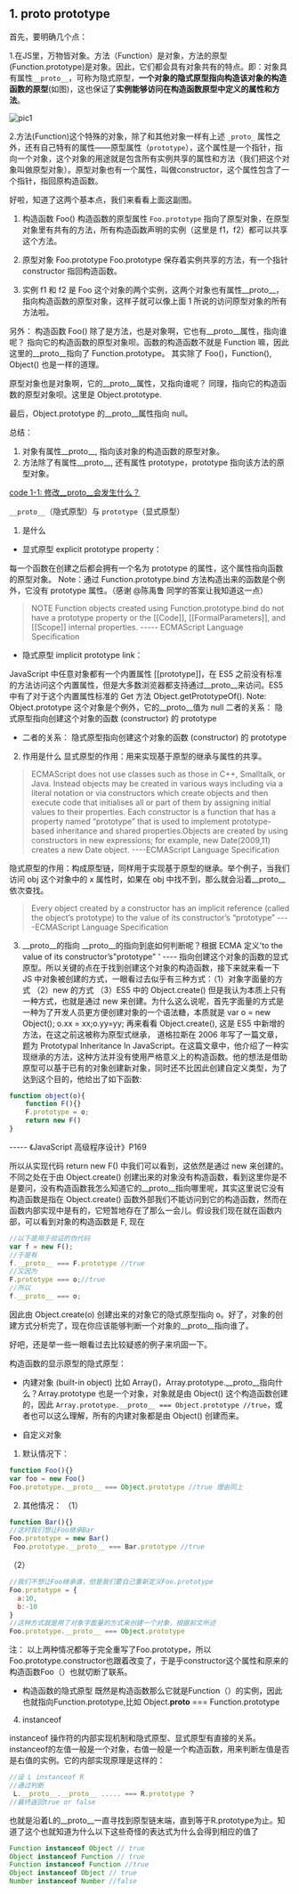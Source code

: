 # 

## 1. __proto__ prototype

首先，要明确几个点：

1.在JS里，万物皆对象。方法（Function）是对象，方法的原型(Function.prototype)是对象。因此，它们都会具有对象共有的特点。即：对象具有属性`__proto__`，可称为隐式原型，**一个对象的隐式原型指向构造该对象的构造函数的原型**(如图)，这也保证了**实例能够访问在构造函数原型中定义的属性和方法**。

![pic1](./proto.jpg)

2.方法(Function)这个特殊的对象，除了和其他对象一样有上述 `_proto_` 属性之外，还有自己特有的属性——原型属性（`prototype`），这个属性是一个指针，指向一个对象，这个对象的用途就是包含所有实例共享的属性和方法（我们把这个对象叫做原型对象）。原型对象也有一个属性，叫做constructor，这个属性包含了一个指针，指回原构造函数。

好啦，知道了这两个基本点，我们来看看上面这副图。

1. 构造函数 Foo()
构造函数的原型属性 `Foo.prototype` 指向了原型对象，在原型对象里有共有的方法，所有构造函数声明的实例（这里是 f1，f2）都可以共享这个方法。

2. 原型对象 Foo.prototype
Foo.prototype 保存着实例共享的方法，有一个指针 constructor 指回构造函数。

3. 实例
f1 和 f2 是 Foo 这个对象的两个实例，这两个对象也有属性__proto__，指向构造函数的原型对象，这样子就可以像上面 1 所说的访问原型对象的所有方法啦。

另外：
构造函数 Foo() 除了是方法，也是对象啊，它也有__proto__属性，指向谁呢？
指向它的构造函数的原型对象呗。函数的构造函数不就是 Function 嘛，因此这里的__proto__指向了 Function.prototype。
其实除了 Foo()，Function(), Object() 也是一样的道理。

原型对象也是对象啊，它的__proto__属性，又指向谁呢？
同理，指向它的构造函数的原型对象呗。这里是 Object.prototype.

最后，Object.prototype 的__proto__属性指向 null。


总结：
1. 对象有属性__proto__, 指向该对象的构造函数的原型对象。
2. 方法除了有属性__proto__, 还有属性 prototype，prototype 指向该方法的原型对象。

[code 1-1: 修改__proto__会发生什么？](./1-1.js)


`__proto__`（隐式原型）与 `prototype`（显式原型）

1. 是什么

- 显式原型 explicit prototype property：

每一个函数在创建之后都会拥有一个名为 prototype 的属性，这个属性指向函数的原型对象。
Note：通过 Function.prototype.bind 方法构造出来的函数是个例外，它没有 prototype 属性。（感谢
@陈禹鲁
同学的答案让我知道这一点）

> NOTE Function objects created using Function.prototype.bind do not have a prototype property or the [[Code]], [[FormalParameters]], and [[Scope]] internal properties. ----- ECMAScript Language Specification

- 隐式原型 implicit prototype link：

JavaScript 中任意对象都有一个内置属性 [[prototype]]，在 ES5 之前没有标准的方法访问这个内置属性，但是大多数浏览器都支持通过__proto__来访问。ES5 中有了对于这个内置属性标准的 Get 方法 Object.getPrototypeOf().
Note: Object.prototype 这个对象是个例外，它的__proto__值为 null
二者的关系：
隐式原型指向创建这个对象的函数 (constructor) 的 prototype

- 二者的关系：
隐式原型指向创建这个对象的函数 (constructor) 的 prototype

2. 作用是什么
显式原型的作用：用来实现基于原型的继承与属性的共享。

> ECMAScript does not use classes such as those in C++, Smalltalk, or Java. Instead objects may be created in various ways including via a literal notation or via constructors which create objects and then execute code that initialises all or part of them by assigning initial values to their properties. Each constructor is a function that has a property named “prototype” that is used to implement prototype-based inheritance and shared properties.Objects are created by using constructors in new expressions; for example, new Date(2009,11) creates a new Date object. ----ECMAScript Language Specification

隐式原型的作用：构成原型链，同样用于实现基于原型的继承。举个例子，当我们访问 obj 这个对象中的 x 属性时，如果在 obj 中找不到，那么就会沿着__proto__依次查找。

> Every object created by a constructor has an implicit reference (called the object’s prototype) to the value of its constructor’s “prototype” ----ECMAScript Language Specification

3. __proto__的指向
__proto__的指向到底如何判断呢？根据 ECMA 定义'to the value of its constructor’s"prototype" ' ---- 指向创建这个对象的函数的显式原型。所以关键的点在于找到创建这个对象的构造函数，接下来就来看一下 JS 中对象被创建的方式，一眼看过去似乎有三种方式：（1）对象字面量的方式 （2）new 的方式 （3）ES5 中的 Object.create() 但是我认为本质上只有一种方式，也就是通过 new 来创建。为什么这么说呢，首先字面量的方式是一种为了开发人员更方便创建对象的一个语法糖，本质就是 var o = new Object(); o.xx = xx;o.yy=yy; 再来看看 Object.create(), 这是 ES5 中新增的方法，在这之前这被称为原型式继承，
道格拉斯在 2006 年写了一篇文章，题为 Prototypal Inheritance In JavaScript。在这篇文章中，他介绍了一种实现继承的方法，这种方法并没有使用严格意义上的构造函数。他的想法是借助原型可以基于已有的对象创建新对象，同时还不比因此创建自定义类型，为了达到这个目的，他给出了如下函数:
```js
function object(o){
    function F(){}
    F.prototype = o;
    return new F()
}
```
----- 《JavaScript 高级程序设计》P169

所以从实现代码 return new F() 中我们可以看到，这依然是通过 new 来创建的。不同之处在于由 Object.create() 创建出来的对象没有构造函数，看到这里你是不是要问，没有构造函数我怎么知道它的__proto__指向哪里呢，其实这里说它没有构造函数是指在 Object.create() 函数外部我们不能访问到它的构造函数，然而在函数内部实现中是有的，它短暂地存在了那么一会儿。假设我们现在就在函数内部，可以看到对象的构造函数是 F, 现在
```js
//以下是用于验证的伪代码
var f = new F(); 
//于是有
f.__proto__ === F.prototype //true
//又因为
F.prototype === o;//true
//所以
f.__proto__ === o;
```
因此由 Object.create(o) 创建出来的对象它的隐式原型指向 o。好了，对象的创建方式分析完了，现在你应该能够判断一个对象的__proto__指向谁了。


好吧，还是举一些一眼看过去比较疑惑的例子来巩固一下。

构造函数的显示原型的隐式原型：

- 内建对象 (built-in object)
  比如 Array()，Array.prototype.__proto__指向什么？Array.prototype 也是一个对象，对象就是由 Object() 这个构造函数创建的，因此 `Array.prototype.__proto__ === Object.prototype //true`，或者也可以这么理解，所有的内建对象都是由 Object() 创建而来。

- 自定义对象   
1.  默认情况下：
```js
function Foo(){}
var foo = new Foo()
Foo.prototype.__proto__ === Object.prototype //true 理由同上  
```
2.  其他情况： 
（1） 
```js
function Bar(){}
//这时我们想让Foo继承Bar
Foo.prototype = new Bar()
 Foo.prototype.__proto__ === Bar.prototype //true
```
（2）
```js
//我们不想让Foo继承谁，但是我们要自己重新定义Foo.prototype
Foo.prototype = {
  a:10,
  b:-10
}
//这种方式就是用了对象字面量的方式来创建一个对象，根据前文所述 
Foo.prototype.__proto__ === Object.prototype
```
注： 以上两种情况都等于完全重写了Foo.prototype，所以Foo.prototype.constructor也跟着改变了，于是乎constructor这个属性和原来的构造函数Foo（）也就切断了联系。 

- 构造函数的隐式原型 
既然是构造函数那么它就是Function（）的实例，因此也就指向Function.prototype,比如 Object.__proto__ === Function.prototype

4. instanceof

instanceof 操作符的内部实现机制和隐式原型、显式原型有直接的关系。instanceof的左值一般是一个对象，右值一般是一个构造函数，用来判断左值是否是右值的实例。它的内部实现原理是这样的： 
```js
//设 L instanceof R 
//通过判断
 L.__proto__.__proto__ ..... === R.prototype ？
//最终返回true or false
```
也就是沿着L的__proto__一直寻找到原型链末端，直到等于R.prototype为止。知道了这个也就知道为什么以下这些奇怪的表达式为什么会得到相应的值了 
```js
Function instanceof Object // true 
Object instanceof Function // true 
Function instanceof Function //true
Object instanceof Object // true
Number instanceof Number //false
```
